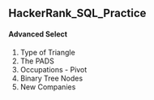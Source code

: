 ## HackerRank_SQL_Practice

#### Advanced Select
1. Type of Triangle
2. The PADS
3. Occupations - Pivot
4. Binary Tree Nodes
5. New Companies
